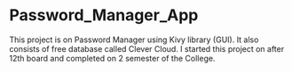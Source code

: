 # Password_Manager_App
This project is on Password Manager using Kivy library (GUI). It also consists of free database called Clever Cloud.
I started this project on after 12th board and completed on 2 semester of the College.
